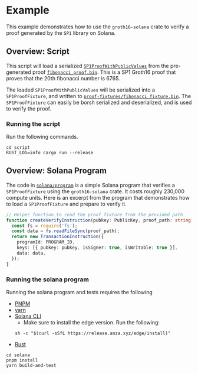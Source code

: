 # Example

This example demonstrates how to use the `groth16-solana` crate to verify a proof generated by the `SP1` library on Solana.

## Overview: Script

This script will load a serialized [`SP1ProofWithPublicValues`](https://docs.rs/sp1-sdk/2.0.0/sp1_sdk/proof/struct.SP1ProofWithPublicValues.html)
from the pre-generated proof [`fibonacci_proof.bin`](./proofs/fibonacci_proof.bin). This is a SP1 Groth16 proof that
proves that the 20th fibonacci number is 6765.

The loaded `SP1ProofWithPublicValues` will be serialized into a `SP1ProofFixture`, and written to
[`proof-fixtures/fibonacci_fixture.bin`](./proof-fixtures/fibonacci_fixture.bin). The `SP1ProofFixture` can easily be borsh serialized and 
deserialized, and is used to verify the proof. 

### Running the script

Run the following commands. 

```shell
cd script
RUST_LOG=info cargo run --release
```

## Overview: Solana Program

The code in [`solana/program`](./solana/program) is a simple Solana program that verifies a `SP1ProofFixture` using the `groth16-solana` crate.
It costs roughly 230,000 compute units. Here is an excerpt from the program that demonstrates how to load a `SP1ProofFixture` and prepare to verify it. 

```ts
// Helper function to read the proof fixture from the provided path
function createVerifyInstruction(pubkey: PublicKey, proof_path: string): TransactionInstruction {
  const fs = require('fs');
  const data = fs.readFileSync(proof_path);
  return new TransactionInstruction({
    programId: PROGRAM_ID,
    keys: [{ pubkey: pubkey, isSigner: true, isWritable: true }],
    data: data,
  });
}
```

### Running the solana program

Running the solana program and tests requires the following

* [PNPM](https://pnpm.io/installation)
* [yarn](https://yarnpkg.com/getting-started/install)
* [Solana CLI](https://docs.solana.com/cli/install-solana-cli)
  * Make sure to install the edge version. Run the following: 
  ```shell
  sh -c "$(curl -sSfL https://release.anza.xyz/edge/install)"
  ```
* [Rust](https://www.rust-lang.org/tools/install)

```shell
cd solana
pnpm install
yarn build-and-test
```
